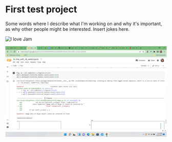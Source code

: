 # First test project 

Some words where I describe what I'm working on and why it's important, as why other people might be interested. Insert jokes here. 

![I love Jam]([[https://yandex.com/images/?redircnt=1655930734.1](https://www.today.com/recipes/berry-chia-jam-recipe-t189469](https://www.thekitchn.com/how-to-make-basic-fruit-jam-cooking-lessons-from-the-kitchn-193560)))
 
![I'm currently stuck on this code, please check it out.](https://github.com/kkbllz27/kkbllz27.github.io/blob/main/Screenshot%20(3).png)
